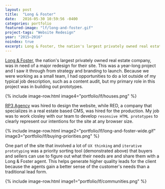```yaml
---
layout: post
title:  "Long & Foster"
date:   2016-05-30 10:59:56 -0400
categories: portfolio
featured-image: "lf/long-and-foster.gif"
project-tags: "Website Redesign"
year: "2015–2016"
noindex: true
excerpt: Long & Foster, the nation's largest privately owned real estate company, was in need of a major redesign for their site. My primary role in this project was in building out prototypes.
---
```


[Long & Foster](http://www.longandfoster.com/), the nation's largest privately owned real estate company, was in need of a major redesign for their site. This was a year-long project and I saw it through from strategy and branding to launch. Because we were working as a small team, I had opportunities to do a lot outside of my typical job description, such as a content audit, but my primary role in this project was in building out prototypes.

{% include image-row.html image4="portfolio/lf/houses.png" %}

[RP3 Agency](https://rp3agency.com/) was hired to design the website, while RED, a company that specializes in a real estate based CMS, was hired for the production. My job was to work closley with our team to develop `resonsive HTML prototypes` to clearly represent our intentions for the site at any browser size.

{% include image-row.html image2="portfolio/lf/long-and-foster-wide.gif" image3="portfolio/lf/buying-priorities.png" %}

One part of the site that involved a lot of `UX thinking` and `iterative prototyping` was a priority sorting tool (demonstrated above) that buyers and sellers can use to figure out what their needs are and share them with a Long & Foster agent. This helps generate higher quality leads for the client because the agents gain a better sense of the customer's needs than a traditional lead form.

{% include image-row.html image1="portfolio/lf/communities.png" %}
